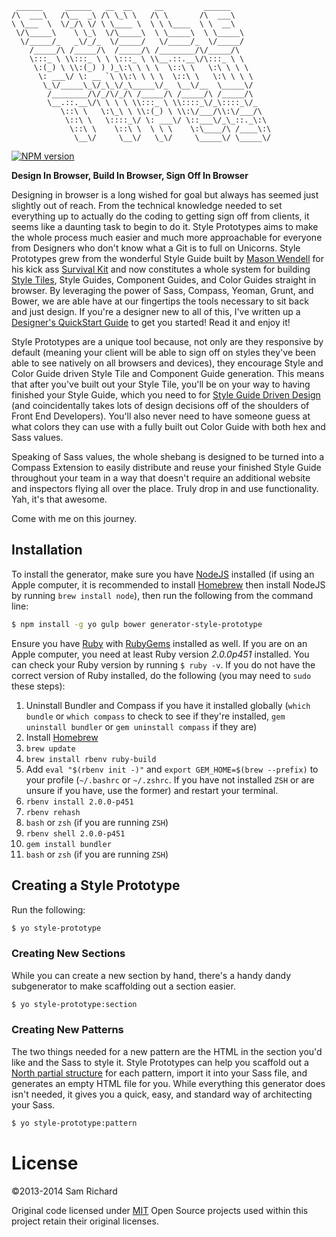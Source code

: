 ```
 ______     ______   __  __     __         ______
/\  ___\   /\__  _\ /\ \_\ \   /\ \       /\  ___\
\ \___  \  \/_/\ \/ \ \____ \  \ \ \____  \ \  __\
 \/\_____\    \ \_\  \/\_____\  \ \_____\  \ \_____\
  \/_____/_   _\/_/_  \/_____/   \/_____/_  \/_____/
    /_____/\ /_____/\  /_____/\ /________/\/_____/\
    \:::_ \ \\:::_ \ \ \:::_ \ \\__.::.__\/\:::_ \ \
     \:(_) \ \\:(_) ) )_\:\ \ \ \  \::\ \   \:\ \ \ \
      \: ___\/ \: __ `\ \\:\ \ \ \  \::\ \   \:\ \ \ \
       \_\/_____\_\/_\_\/_\_____\/_  \__\/__  \_____\/
        /________/\/_/\/_/\ /_____/\ /_____/\ /_____/\
        \__.::.__\/\ \ \ \ \\:::_ \ \\::::_\/_\::::_\/_
           \::\ \   \:\_\ \ \\:(_) \ \\:\/___/\\:\/___/\
            \::\ \   \::::_\/ \: ___\/ \::___\/_\_::._\:\
             \::\ \    \::\ \  \ \ \    \:\____/\ /____\:\
              \__\/     \__\/   \_\/     \_____\/ \_____\/
```

[![NPM version](https://badge.fury.io/js/generator-style-prototype.png)](http://badge.fury.io/js/generator-style-prototype)

**Design In Browser, Build In Browser, Sign Off In Browser**

Designing in browser is a long wished for goal but always has seemed just slightly out of reach. From the technical knowledge needed to set everything up to actually do the coding to getting sign off from clients, it seems like a daunting task to begin to do it. Style Prototypes aims to make the whole process much easier and much more approachable for everyone from Designers who don't know what a Git is to full on Unicorns. Style Prototypes grew from the wonderful Style Guide built by [Mason Wendell](http://twitter.com/codingdesigner) for his kick ass [Survival Kit](http://github.com/canarymason/survival-kit) and now constitutes a whole system for building [Style Tiles](http://styletil.es/), Style Guides, Component Guides, and Color Guides straight in browser. By leveraging the power of Sass, Compass, Yeoman, Grunt, and Bower, we are able have at our fingertips the tools necessary to sit back and just design. If you're a designer new to all of this, I've written up a [Designer's QuickStart Guide](https://github.com/Team-Sass/Style-Prototypes/blob/master/Designer's%20QuickStart%20Guide.md#designers-quickstart-guide) to get you started! Read it and enjoy it!

Style Prototypes are a unique tool because, not only are they responsive by default (meaning your client will be able to sign off on styles they've been able to see natively on all browsers and devices), they encourage Style and Color Guide driven Style Tile and Component Guide generation. This means that after you've built out your Style Tile, you'll be on your way to having finished your Style Guide, which you need to for [Style Guide Driven Design](https://speakerdeck.com/jina/style-guide-driven-ui-design-with-sass) (and coincidentally takes lots of design decisions off of the shoulders of Front End Developers). You'll also never need to have someone guess at what colors they can use with a fully built out Color Guide with both hex and Sass values.

Speaking of Sass values, the whole shebang is designed to be turned into a Compass Extension to easily distribute and reuse your finished Style Guide throughout your team in a way that doesn't require an additional website and inspectors flying all over the place. Truly drop in and use functionality. Yah, it's that awesome.

Come with me on this journey.

## Installation

To install the generator, make sure you have [NodeJS](http://nodejs.org/) installed (if using an Apple computer, it is recommended to install [Homebrew](http://brew.sh/) then install NodeJS by running `brew install node`), then run the following from the command line:

```bash
$ npm install -g yo gulp bower generator-style-prototype
```

Ensure you have [Ruby](https://www.ruby-lang.org/en/) with [RubyGems](http://rubygems.org/) installed as well. If you are on an Apple computer, you need at least Ruby version *2.0.0p451* installed. You can check your Ruby version by running `$ ruby -v`. If you do not have the correct version of Ruby installed, do the following (you may need to `sudo` these steps):

1. Uninstall Bundler and Compass if you have it installed globally (`which bundle` or `which compass` to check to see if they're installed, `gem uninstall bundler` or `gem uninstall compass` if they are)
2. Install [Homebrew](http://brew.sh/)
3. `brew update`
4. `brew install rbenv ruby-build`
5. Add `eval "$(rbenv init -)"`  and `export GEM_HOME=$(brew --prefix)` to your profile (`~/.bashrc` or `~/.zshrc`. If you have not installed `ZSH` or are unsure if you have, use the former) and restart your terminal.
6. `rbenv install 2.0.0-p451`
7. `rbenv rehash`
8. `bash` or `zsh` (if you are running `ZSH`)
9. `rbenv shell 2.0.0-p451`
10. `gem install bundler`
11. `bash` or `zsh` (if you are running `ZSH`)

## Creating a Style Prototype

Run the following:

```bash
$ yo style-prototype
```

### Creating New Sections

While you can create a new section by hand, there's a handy dandy subgenerator to make scaffolding out a section easier.

```bash
$ yo style-prototype:section
```

### Creating New Patterns

The two things needed for a new pattern are the HTML in the section you'd like and the Sass to style it. Style Prototypes can help you scaffold out a [North partial structure](http://pointnorth.io/#partial-structure) for each pattern, import it into your Sass file, and generates an empty HTML file for you. While everything this generator does isn't needed, it gives you a quick, easy, and standard way of architecting your Sass.

```bash
$ yo style-prototype:pattern
```

# License
©2013-2014 Sam Richard

Original code licensed under [MIT](http://opensource.org/licenses/MIT)
Open Source projects used within this project retain their original licenses.
